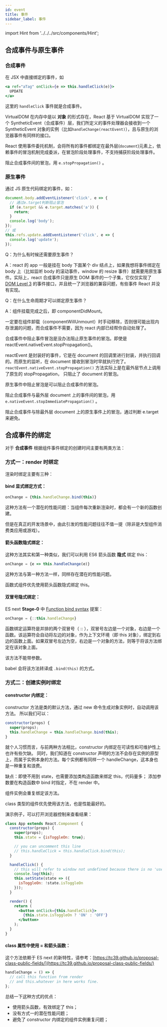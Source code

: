 ```yaml
---
id: event
title: 事件
sidebar_label: 事件
---
```


import Hint from '../../../src/components/Hint';

## 合成事件与原生事件

### 合成事件

在 JSX 中直接绑定的事件，如

```jsx
<a ref="aTag" onClick={e => this.handleClick(e)}>
  UPDATE
</a>
```

这里的 `handleClick` 事件就是合成事件。

VirtualDOM 在内存中是以 **对象** 的形式存在，React 基于 VirtualDOM 实现了一个 SyntheticEvent（合成事件）层，我们所定义的事件处理器会接收到一个 SyntheticEvent 对象的实例（比如`handleChange(reactEvent)`），且与原生的浏览器事件有同样的接口。

<Hint type="warn">React 使用事件委托机制，会将所有的事件都绑定在最外层\(`document`\)元素上，依赖事件的冒泡机制完成委派，在冒泡阶段处理事件，不支持捕获阶段处理事件。</Hint>

<Hint type="good">阻止合成事件间的冒泡，用 `e.stopPropagation()` 。</Hint>

### 原生事件

通过 JS 原生代码绑定的事件，如：

```javascript
document.body.addEventListener('click', e => {
  // 通过e.target判断阻止冒泡
  if (e.target && e.target.matches('a')) {
    return;
  }
  console.log('body');
});
// 或
this.refs.update.addEventListener('click', e => {
  console.log('update');
});
```

Q：为什么有时候还需要原生事件？

A：react 的 app 一般是挂在 body 下面某个 div 结点上，如果我想将事件绑定在 body 上（比如监听 body 的滚动事件，window 的 resize 事件）就需要用原生事件。实际上，react 合成事件只是原生 DOM 事件的一个子集，它仅仅实现了 [DOM Level 3](https://www.w3.org/TR/DOM-Level-3-Events/) 的事件接口，并且统一了浏览器的兼容问题，有些事件 React 并没有实现。

Q：在什么生命周期才可以绑定原生事件？

A：组件挂载完成之后，即 componentDidMount。

<Hint type="bad">一定要在组件卸载（componentWillUnmount）时手动移除，否则很可能出现内存泄漏的问题，而合成事件不需要，因为 react 内部已经帮你自动处理了。</Hint>

<Hint type="warn">合成事件中阻止事件冒泡是没办法阻止原生事件的冒泡。即使是 reactEvent.nativeEvent.stopPropagation\(\)。</Hint>

reactEvent 是封装好的事件，它是在 document 的回调里进行封装，并执行回调的。而原生的监听，在 document 接收到冒泡时早就执行完了。`reactEvent.nativeEvent.stopPropagation()` 方法实际上是在最外层节点上调用了原生的 stopPropagation， 只阻止了 document 的冒泡。

<Hint type="warn">原生事件中阻止冒泡是可以阻止合成事件的冒泡。</Hint>

<Hint type="good">阻止合成事件与最外层 document 上的事件间的冒泡，用 `e.nativeEvent.stopImmediatePropagation()` 。</Hint>

<Hint type="good">阻止合成事件与除最外层 document 上的原生事件上的冒泡，通过判断 e.target 来避免。</Hint>

## 合成事件的绑定

对于 **合成事件** 根据组件事件绑定的创建时间主要有两类方法：

### 方式一：render 时绑定

渲染时绑定主要有三种：

#### bind 显式绑定方式：

```jsx
onChange = {this.handleChange.bind(this)}
```

<Hint type="warn">这种方法有一个潜在的性能问题：当组件每次重新渲染时，都会有一个新的函数创建。</Hint>

但是在真正的开发场景中，由此引发的性能问题往往不值一提（除非是大型组件消费类应用或游戏）。

#### 箭头函数隐式绑定：

这种方法其实和第一种类似，我们可以利用 ES6 箭头函数 **隐式** 绑定 this：

```jsx
onChange = {e => this.handleChange(e)}
```

<Hint type="warn">这种方法与第一种方法一样，同样存在潜在的性能问题。</Hint>

<Hint type="good">函数式组件优先使用箭头函数隐式绑定 this。</Hint>

#### 双冒号隐式绑定：

ES next **Stage-0** 中 [Function bind syntax](https://github.com/zenparsing/es-function-bind) 提案：

```jsx
onChange = {::this.handleChange}
```

函数绑定运算符是并排的两个双冒号（ :: ），双冒号左边是一个对象，右边是一个函数。该运算符会自动将左边的对象，作为上下文环境（即 this 对象），绑定到右边的函数上面。如果双冒号左边为空，右边是一个对象的方法，则等于将该方法绑定在该对象上面。

<Hint type="warn">该方法不能带参数。</Hint>

<Hint type="tip">babel 会将该方法转译成 `.bind(this)` 的方式。</Hint>

### 方式二：创建实例时绑定

#### constructor 内绑定：

constructor 方法是类的默认方法，通过 new 命令生成对象实例时，自动调用该方法。 所以我们可以：

```jsx
constructor(props) {
  super(props);
  this.handleChange = this.handleChange.bind(this);
}
```

就个人习惯而言，与前两种方法相比，constructor 内绑定在可读性和可维护性上也许有些欠缺。 同时，我们知道在 constructor 声明的方法不会存在实例的原型上，而属于实例本身的方法。每个实例都有同样一个 handleChange，这本身也是一种重复和浪费。

缺点：即使不用到 state，也需要添加类构造函数来绑定 this，代码量多； 添加参数要在构造函数中 bind 时指定，不在 render 中。

<Hint type="warn">组件实例会重复绑定该方法。</Hint>

<Hint type="good">class 类型的组件优先使用该方法，也是性能最好的。</Hint>

演示例子，可以打开浏览器控制来查看结果：

```jsx live
class App extends React.Component {
  constructor(props) {
    super(props);
    this.state = {isToggleOn: true};

    // you can uncomment this line
    // this.handleClick = this.handleClick.bind(this);
  }

  handleClick() {
    // this will refer to window not undefined because there is no 'use strict'
    console.log(this);
    this.setState(state => ({
      isToggleOn: !state.isToggleOn
    }));
  }

  render() {
    return (
      <button onClick={this.handleClick}>
        {this.state.isToggleOn ? 'ON' : 'OFF'}
      </button>
    );
  }
}
```

#### class 属性中使用 = 和箭头函数：

这个方法依赖于 ES next 的新特性，请参考：[https://tc39.github.io/proposal-class-public-fields/](https://tc39.github.io/proposal-class-public-fields/)

```jsx
handleChange = () => {
  // call this function from render
  // and this.whatever in here works fine.
};
```

总结一下这种方式的优点：

- 使用箭头函数，有效绑定了 this；
- 没有方式一的潜在性能问题；
- 避免了 constructor 内绑定的组件实例重复问题；
